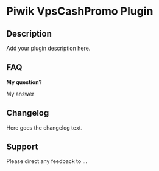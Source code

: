 # Piwik VpsCashPromo Plugin

## Description

Add your plugin description here.

## FAQ

__My question?__

My answer

## Changelog

Here goes the changelog text.

## Support

Please direct any feedback to ...
